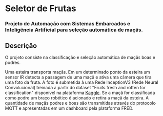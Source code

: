 # Seletor de Frutas
### Projeto de Automação com Sistemas Embarcados e Inteligência Artificial para seleção automática de maçãs.

## Descrição
O projeto consiste na classificação e seleção automática de maçãs boas e podres.

Uma esteira transporta maçãs. Em um determinado ponto da esteira um sensor IR detecta a passagem de uma maçã e ativa uma câmera que tira uma foto da fruta.
A foto é submetida à uma Rede InceptionV3 (Rede Neural Convolucional) treinada a partir do dataset "Fruits fresh and rotten for classification" 
disponível na plataforma [Kaggle](https://www.kaggle.com/sriramr/fruits-fresh-and-rotten-for-classification). Se a maçã for classificada como podre
um braço robótico é acionado e retira a maçã da esteira. A quantidade de maçãs podres e boas são transmitidas através do protocolo MQTT e apresentadas em um dashboard
pela plataforma FRED.
